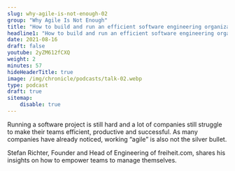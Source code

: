 ```yaml
---
slug: why-agile-is-not-enough-02
group: "Why Agile Is Not Enough"
title: "How to build and run an efficient software engineering organization"
headline1: "How to build and run an efficient software engineering organization"
date: 2021-08-16
draft: false
youtube: 2yZM612fCXQ
weight: 2
minutes: 57
hideHeaderTitle: true
image: /img/chronicle/podcasts/talk-02.webp
type: podcast
draft: true
sitemap:
    disable: true
---
```


Running a software project is still hard and a lot of companies still struggle to make their teams efficient, productive and successful. As many companies have already noticed, working “agile” is also not the silver bullet.

Stefan Richter, Founder and Head of Engineering of freiheit.com, shares his insights on how to empower teams to manage themselves.
